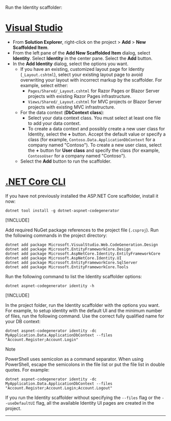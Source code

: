 Run the Identity scaffolder:

# [Visual Studio](#tab/visual-studio)

* From **Solution Explorer**, right-click on the project > **Add** > **New Scaffolded Item**.
* From the left pane of the **Add New Scaffolded Item** dialog, select **Identity**. Select **Identity** in the center pane. Select the **Add** button.
* In the **Add Identity** dialog, select the options you want.
  * If you have an existing, customized layout page for Identity (`_Layout.cshtml`), select your existing layout page to avoid overwriting your layout with incorrect markup by the scaffolder. For example, select either:
    * `Pages/Shared/_Layout.cshtml` for Razor Pages or Blazor Server projects with existing Razor Pages infrastructure.
    * `Views/Shared/_Layout.cshtml` for MVC projects or Blazor Server projects with existing MVC infrastructure.
  * For the data context (**DbContext class**):
    * Select your data context class. You must select at least one file to add your data context.
    * To create a data context and possibly create a new user class for Identity, select the **+** button. Accept the default value or specify a class (for example, `Contoso.Data.ApplicationDbContext` for a company named "Contoso"). To create a new user class, select the **+** button for **User class** and specify the class (for example, `ContosoUser` for a company named "Contoso").
  * Select the **Add** button to run the scaffolder.

# [.NET Core CLI](#tab/netcore-cli)

If you have not previously installed the ASP.NET Core scaffolder, install it now:

```dotnetcli
dotnet tool install -g dotnet-aspnet-codegenerator
```

[!INCLUDE[](~/includes/dotnet-tool-install-arch-options.md)]

Add required NuGet package references to the project file (`.csproj`). Run the following commands in the project directory:

```dotnetcli
dotnet add package Microsoft.VisualStudio.Web.CodeGeneration.Design
dotnet add package Microsoft.EntityFrameworkCore.Design
dotnet add package Microsoft.AspNetCore.Identity.EntityFrameworkCore
dotnet add package Microsoft.AspNetCore.Identity.UI
dotnet add package Microsoft.EntityFrameworkCore.SqlServer
dotnet add package Microsoft.EntityFrameworkCore.Tools
```

Run the following command to list the Identity scaffolder options:

```dotnetcli
dotnet aspnet-codegenerator identity -h
```

[!INCLUDE[](~/includes/scaffoldTFM.md)]

In the project folder, run the Identity scaffolder with the options you want. For example, to setup identity with the default UI and the minimum number of files, run the following command. Use the correct fully qualified name for your DB context:

```dotnetcli
dotnet aspnet-codegenerator identity -dc MyApplication.Data.ApplicationDbContext --files "Account.Register;Account.Login"
```

> [!NOTE]
> PowerShell uses semicolon as a command separator. When using PowerShell, escape the semicolons in the file list or put the file list in double quotes. For example:

```dotnetcli
dotnet aspnet-codegenerator identity -dc MyApplication.Data.ApplicationDbContext --files "Account.Register;Account.Login;Account.Logout"
```

If you run the Identity scaffolder without specifying the `--files` flag or the `--useDefaultUI` flag, all the available Identity UI pages are created in the project.

---
